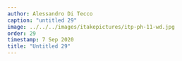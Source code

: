 ```yaml
---
author: Alessandro Di Tecco
caption: "untitled 29"
image: ../../../images/itakepictures/itp-ph-11-wd.jpg
order: 29
timestamp: 7 Sep 2020
title: "Untitled 29"
---
```

